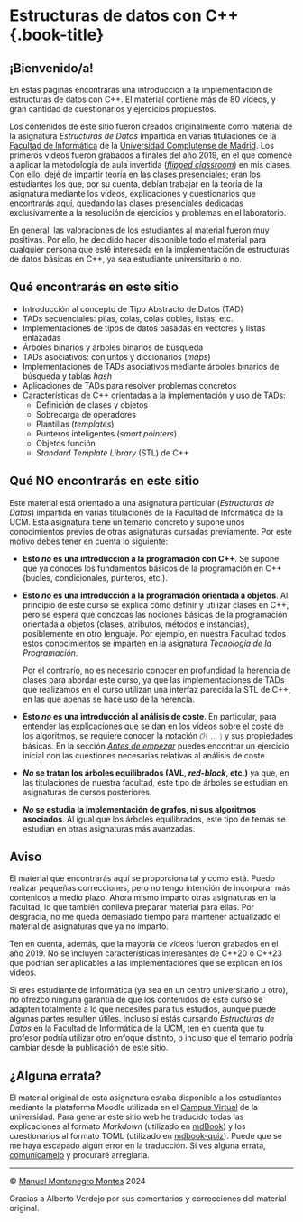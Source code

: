 # Estructuras de datos con C++ {.book-title}

## ¡Bienvenido/a!

En estas páginas encontrarás una introducción a la implementación de estructuras de datos con <nobr>C++</nobr>. El material contiene más de 80 vídeos, y gran cantidad de cuestionarios y ejercicios propuestos.

Los contenidos de este sitio fueron creados originalmente como material de la asignatura *Estructuras de Datos* impartida en varias titulaciones de la [Facultad de Informática](https://informatica.ucm.es/) de la [Universidad Complutense de Madrid](https://www.ucm.es/). Los primeros videos fueron grabados a finales del año 2019, en el que comencé a aplicar la metodología de aula invertida ([*flipped classroom*](https://en.wikipedia.org/wiki/Flipped_classroom)) en mis clases. Con ello, dejé de impartir teoría en las clases presenciales; eran los estudiantes los que, por su cuenta, debían trabajar en la teoría de la asignatura mediante los vídeos, explicaciones y cuestionarios que encontrarás aquí, quedando las clases presenciales dedicadas exclusivamente a la resolución de ejercicios y problemas en el laboratorio.

En general, las valoraciones de los estudiantes al material fueron muy positivas. Por ello, he decidido hacer disponible todo el material para cualquier persona que esté interesada en la implementación de estructuras de datos básicas en C++, ya sea estudiante universitario o no.



## Qué encontrarás en este sitio

- Introducción al concepto de Tipo Abstracto de Datos (TAD)
- TADs secuenciales: pilas, colas, colas dobles, listas, etc.
- Implementaciones de tipos de datos basadas en vectores y listas enlazadas
- Árboles binarios y árboles binarios de búsqueda
- TADs asociativos: conjuntos y diccionarios (*maps*)
- Implementaciones de TADs asociativos mediante árboles binarios de búsqueda y tablas *hash*
- Aplicaciones de TADs para resolver problemas concretos
- Características de C++ orientadas a la implementación y uso de TADs:
	- Definición de clases y objetos
	- Sobrecarga de operadores
	- Plantillas (*templates*)
	- Punteros inteligentes (*smart pointers*)
	- Objetos función
	- *Standard Template Library* (STL) de C++


 ## Qué NO encontrarás en este sitio

Este material está orientado a una asignatura particular (*Estructuras de Datos*) impartida en varias titulaciones de la Facultad de Informática de la UCM. Esta asignatura tiene un temario concreto y supone unos conocimientos previos de otras asignaturas cursadas previamente. Por este motivo debes tener en cuenta lo siguiente:

- **Esto *no* es una introducción a la programación con C++**. Se supone que ya conoces los fundamentos básicos de la programación en C++ (bucles, condicionales, punteros, etc.). 

- **Esto *no* es una introducción a la programación orientada a objetos**. Al principio de este curso se explica cómo definir y utilizar clases en C++, pero se espera que conozcas las nociones básicas de la programación orientada a objetos (clases, atributos, métodos e instancias), posiblemente en otro lenguaje. Por ejemplo, en nuestra Facultad todos estos conocimientos se imparten en la asignatura *Tecnología de la Programación*.

  Por el contrario, no es necesario conocer en profundidad la herencia de clases para abordar este curso, ya que las implementaciones de TADs que realizamos en el curso utilizan una interfaz parecida la STL de C++, en las que apenas se hace uso de la herencia.

- **Esto *no* es una introducción al análisis de coste**. En particular, para entender las explicaciones que se dan en los vídeos sobre el coste de los algoritmos, se requiere conocer la notación <math><mrow><mi class="mathcal">𝒪</mi><mo form="prefix" stretchy="false">(</mo><mo>…</mo><mo form="postfix" stretchy="false">)</mo></mrow></math> y sus propiedades básicas. En la sección [*Antes de empezar*](antes_de_empezar.md) puedes encontrar un ejercicio inicial con las cuestiones necesarias relativas al análisis de coste.

- ***No* se tratan los árboles equilibrados (AVL, *red-black*, etc.)** ya que, en las titulaciones de nuestra facultad, este tipo de árboles se estudian en asignaturas de cursos posteriores.

- ***No* se estudia la implementación de grafos, ni sus algoritmos asociados**. Al igual que los árboles equilibrados, este tipo de temas se estudian en otras asignaturas más avanzadas.


 ## Aviso

El material que encontrarás aquí se proporciona tal y como está. Puedo realizar pequeñas correcciones, pero no tengo intención de incorporar más contenidos a medio plazo. Ahora mismo imparto otras asignaturas en la facultad, lo que también conlleva preparar material para ellas. Por desgracia, no me queda demasiado tiempo para mantener actualizado el material de asignaturas que ya no imparto.

Ten en cuenta, además, que la mayoría de vídeos fueron grabados en el año 2019. No se incluyen características interesantes de C++20 o C++23 que podrían ser aplicables a las implementaciones que se explican en los vídeos.

Si eres estudiante de Informática (ya sea en un centro universitario u otro), no ofrezco ninguna garantía de que los contenidos de este curso se adapten totalmente a lo que necesites para tus estudios, aunque puede algunas partes resulten útiles. Incluso si estás cursando *Estructuras de Datos* en la Facultad de Informática de la UCM, ten en cuenta que tu profesor podría utilizar otro enfoque distinto, o incluso que el temario podría cambiar desde la publicación de este sitio.

## ¿Alguna errata?

El material original de esta asignatura estaba disponible a los estudiantes mediante la plataforma Moodle utilizada en el [Campus Virtual](https://www.ucm.es/campusvirtual) de la universidad. Para generar este sitio web he traducido todas las explicaciones al formato *Markdown* (utilizado en [mdBook](https://github.com/rust-lang/mdBook)) y los cuestionarios al formato TOML (utilizado en [mdbook-quiz](https://github.com/cognitive-engineering-lab/mdbook-quiz)). Puede que se me haya escapado algún error en la traducción. Si ves alguna errata, [comunícamelo](mailto:mmontene@ucm.es) y procuraré arreglarla.

---

© [Manuel Montenegro Montes](https://dalila.sip.ucm.es/~manuel) 2024

Gracias a Alberto Verdejo por sus comentarios y correcciones del material original.






